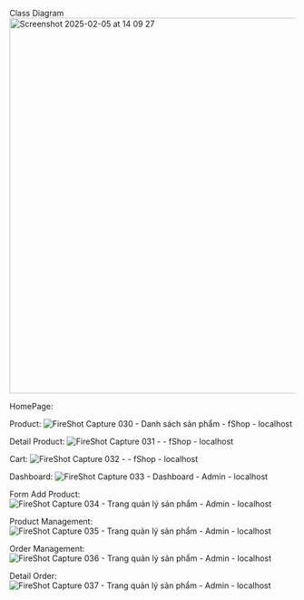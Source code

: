 Class Diagram
<img width="662" alt="Screenshot 2025-02-05 at 14 09 27" src="https://github.com/user-attachments/assets/93d719dd-bd77-4d10-b9a3-844fd30bfd1b" />


HomePage:


Product:
![FireShot Capture 030 - Danh sách sản phẩm - fShop - localhost](https://github.com/user-attachments/assets/3fbfd1ed-483b-42b3-ab5c-d0e2ac9a4b75)

Detail Product:
![FireShot Capture 031 - - fShop - localhost](https://github.com/user-attachments/assets/57f26c8a-2bbe-477f-8901-ba561fc84515)

Cart:
![FireShot Capture 032 - - fShop - localhost](https://github.com/user-attachments/assets/15e3202a-ae1e-4ddd-8600-7677fc4ec937)

Dashboard:
![FireShot Capture 033 - Dashboard - Admin - localhost](https://github.com/user-attachments/assets/369ac131-cd82-4614-82c0-8c98673eb837)

Form Add Product:
![FireShot Capture 034 - Trang quản lý sản phẩm - Admin - localhost](https://github.com/user-attachments/assets/1e973580-493f-4443-9332-657381994b13)

Product Management:
![FireShot Capture 035 - Trang quản lý sản phẩm - Admin - localhost](https://github.com/user-attachments/assets/0556de6d-7a23-41ff-b8d9-97525cc50eb3)

Order Management:
![FireShot Capture 036 - Trang quản lý sản phẩm - Admin - localhost](https://github.com/user-attachments/assets/c7be798e-e36f-4587-9257-e6526b389636)

Detail Order:
![FireShot Capture 037 - Trang quản lý sản phẩm - Admin - localhost](https://github.com/user-attachments/assets/63147d42-e9d8-4fa6-aa4f-174650445e92)








